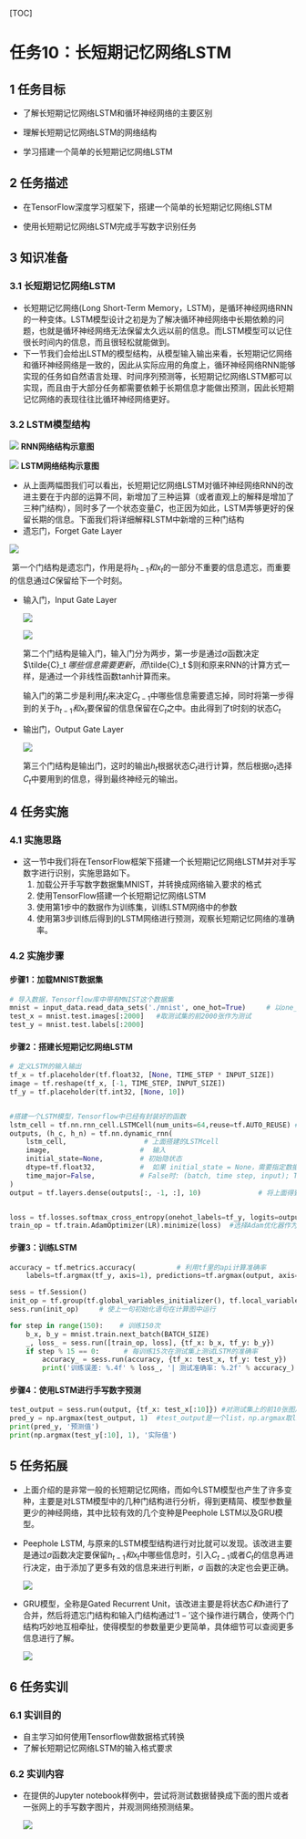 [TOC]
# 任务10：长短期记忆网络LSTM

## 1 任务目标

- 了解长短期记忆网络LSTM和循环神经网络的主要区别

- 理解长短期记忆网络LSTM的网络结构

- 学习搭建一个简单的长短期记忆网络LSTM

  


## 2 任务描述

- 在TensorFlow深度学习框架下，搭建一个简单的长短期记忆网络LSTM

- 使用长短期记忆网络LSTM完成手写数字识别任务

  


## 3 知识准备

### 3.1 长短期记忆网络LSTM

- 长短期记忆网络(Long Short-Term Memory，LSTM)，是循环神经网络RNN的一种变体。LSTM模型设计之初是为了解决循环神经网络中长期依赖的问题，也就是循环神经网络无法保留太久远以前的信息。而LSTM模型可以记住很长时间内的信息，而且很轻松就能做到。
- 下一节我们会给出LSTM的模型结构，从模型输入输出来看，长短期记忆网络和循环神经网络是一致的，因此从实际应用的角度上，循环神经网络RNN能够实现的任务如自然语言处理、时间序列预测等，长短期记忆网络LSTM都可以实现，而且由于大部分任务都需要依赖于长期信息才能做出预测，因此长短期记忆网络的表现往往比循环神经网络更好。



### 3.2 LSTM模型结构

![](https://github.com/caffebene/Tring_AI/raw/master/Deep_Learning/RNN/CH2_LSTM/rnn.png)
																				**RNN网络结构示意图**

![](https://github.com/caffebene/Tring_AI/raw/master/Deep_Learning/RNN/CH2_LSTM/lstm.png)
																				**LSTM网络结构示意图**

- 从上面两幅图我们可以看出，长短期记忆网络LSTM对循环神经网络RNN的改进主要在于内部的运算不同，新增加了三种运算（或者直观上的解释是增加了三种门结构），同时多了一个状态变量$C$，也正因为如此，LSTM弄够更好的保留长期的信息。下面我们将详细解释LSTM中新增的三种门结构
- 遗忘门，Forget Gate Layer

![](https://github.com/caffebene/Tring_AI/raw/master/Deep_Learning/RNN/CH2_LSTM/forget.png)

​		第一个门结构是遗忘门，作用是将$h_{t-1}和x_t$的一部分不重要的信息遗忘，而重要的信息通过$C$保留给下一个时刻。

- 输入门，Input Gate Layer

  ![](https://github.com/caffebene/Tring_AI/raw/master/Deep_Learning/RNN/CH2_LSTM/input1.png)

  ![](https://github.com/caffebene/Tring_AI/raw/master/Deep_Learning/RNN/CH2_LSTM/input2.png)

  第二个门结构是输入门，输入门分为两步，第一步是通过$\sigma$函数决定$\tilde{C}_t $哪些信息需要更新，而$\tilde{C}_t $则和原来RNN的计算方式一样，是通过一个非线性函数tanh计算而来。

  输入门的第二步是利用$f_t$来决定$C_{t-1}$中哪些信息需要遗忘掉，同时将第一步得到的关于$h_{t-1}和x_t$要保留的信息保留在$C_t$之中。由此得到了t时刻的状态$C_t$

- 输出门，Output Gate Layer

    ![](https://github.com/caffebene/Tring_AI/raw/master/Deep_Learning/RNN/CH2_LSTM/output.png)

  第三个门结构是输出门，这时的输出$h_t$根据状态$C_t$进行计算，然后根据$o_t$选择$C_t$中要用到的信息，得到最终神经元的输出。



## 4 任务实施

### 4.1 实施思路

- 这一节中我们将在TensorFlow框架下搭建一个长短期记忆网络LSTM并对手写数字进行识别，实施思路如下。
  1. 加载公开手写数字数据集MNIST，并转换成网络输入要求的格式
  2. 使用TensorFlow搭建一个长短期记忆网络LSTM
  3. 使用第1步中的数据作为训练集，训练LSTM网络中的参数
  5. 使用第3步训练后得到的LSTM网络进行预测，观察长短期记忆网络的准确率。




### 4.2 实施步骤

#### 步骤1：加载MNIST数据集

```python
# 导入数据，Tensorflow库中带有MNIST这个数据集
mnist = input_data.read_data_sets('./mnist', one_hot=True)     # 以one_hot方式编码读入数据集,其中图片中的像素值已经做了归一化处理
test_x = mnist.test.images[:2000]   #取测试集的前2000张作为测试
test_y = mnist.test.labels[:2000]
```



#### 步骤2：搭建长短期记忆网络LSTM

```python
# 定义LSTM的输入输出
tf_x = tf.placeholder(tf.float32, [None, TIME_STEP * INPUT_SIZE])       # 输入的维度是(batch, 784)
image = tf.reshape(tf_x, [-1, TIME_STEP, INPUT_SIZE])                   # 转换成LSTM要求的维度
tf_y = tf.placeholder(tf.int32, [None, 10])                             # 输出维度是(batch,10)


#搭建一个LSTM模型，Tensorflow中已经有封装好的函数
lstm_cell = tf.nn.rnn_cell.LSTMCell(num_units=64,reuse=tf.AUTO_REUSE) #设置LSTM中节点数为64
outputs, (h_c, h_n) = tf.nn.dynamic_rnn(
    lstm_cell,                   # 上面搭建的LSTMcell
    image,                      #  输入
    initial_state=None,         # 初始隐状态
    dtype=tf.float32,           #  如果 initial_state = None，需要指定数据类型
    time_major=False,           # False时: (batch, time step, input); True时: (time step, batch, input)
)
output = tf.layers.dense(outputs[:, -1, :], 10)              # 将上面得到的outputs与十个节点进行全连接，十个节点分布表示0-9


loss = tf.losses.softmax_cross_entropy(onehot_labels=tf_y, logits=output)        # 以交叉熵作为预测的损失函数
train_op = tf.train.AdamOptimizer(LR).minimize(loss)  #选择Adam优化器作为优化方法
```



#### 步骤3：训练LSTM

```python
accuracy = tf.metrics.accuracy(          # 利用tf里的api计算准确率
    labels=tf.argmax(tf_y, axis=1), predictions=tf.argmax(output, axis=1),)[1]

sess = tf.Session()
init_op = tf.group(tf.global_variables_initializer(), tf.local_variables_initializer()) # 初始化所有变量
sess.run(init_op)     # 使上一句初始化语句在计算图中运行

for step in range(150):    # 训练150次
    b_x, b_y = mnist.train.next_batch(BATCH_SIZE)
    _, loss_ = sess.run([train_op, loss], {tf_x: b_x, tf_y: b_y})
    if step % 15 == 0:      # 每训练15次在测试集上测试LSTM的准确率
        accuracy_ = sess.run(accuracy, {tf_x: test_x, tf_y: test_y})
        print('训练误差: %.4f' % loss_, '| 测试准确率: %.2f' % accuracy_)
```




#### 步骤4：使用LSTM进行手写数字预测

```python
test_output = sess.run(output, {tf_x: test_x[:10]}) #对测试集上的前10张图片进行预测
pred_y = np.argmax(test_output, 1)  #test_output是一个list，np.argmax取list中最大数字的下标即预测值。
print(pred_y, '预测值')
print(np.argmax(test_y[:10], 1), '实际值')
```




## 5 任务拓展

- 上面介绍的是非常一般的长短期记忆网络，而如今LSTM模型也产生了许多变种，主要是对LSTM模型中的几种门结构进行分析，得到更精简、模型参数量更少的神经网络，其中比较有效的几个变种是Peephole LSTM以及GRU模型。

- Peephole LSTM, 与原来的LSTM模型结构进行对比就可以发现。该改进主要是通过$\sigma$函数决定要保留$h_{t-1}和x_t$中哪些信息时，引入$C_{t-1}$或者$C_t$的信息再进行决定，由于添加了更多有效的信息来进行判断，$\sigma$ 函数的决定也会更正确。

  ![](https://github.com/caffebene/Tring_AI/raw/master/Deep_Learning/RNN/CH2_LSTM/peepholes.png)

- GRU模型，全称是Gated Recurrent Unit，该改进主要是将状态$C和h$进行了合并，然后将遗忘门结构和输入门结构通过$'1-'$这个操作进行耦合，使两个门结构巧妙地互相牵扯，使得模型的参数量更少更简单，具体细节可以查阅更多信息进行了解。

  ![](https://github.com/caffebene/Tring_AI/raw/master/Deep_Learning/RNN/CH2_LSTM/GRU.png)

## 6 任务实训

### 6.1 实训目的

- 自主学习如何使用Tensorflow做数据格式转换
- 了解长短期记忆网络LSTM的输入格式要求

### 6.2 实训内容

- 在提供的Jupyter notebook样例中，尝试将测试数据替换成下面的图片或者一张网上的手写数字图片，并观测网络预测结果。

  ![](https://github.com/caffebene/Tring_AI/raw/master/Deep_Learning/RNN/CH2_LSTM/9.jpg)


